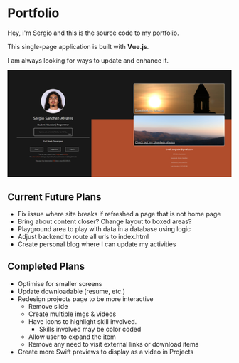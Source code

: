 # Portfolio

Hey, i'm Sergio and this is the source code to my portfolio.

This single-page application is built with **Vue.js**.

I am always looking for ways to update and enhance it.

![Home][1]

## Current Future Plans

- Fix issue where site breaks if refreshed a page that is not home page
- Bring about content closer? Change layout to boxed areas?
- Playground area to play with data in a database using logic
- Adjust backend to route all urls to index.html
- Create personal blog where I can update my activities

## Completed Plans
- Optimise for smaller screens
- Update downloadable (resume, etc.)
- Redesign projects page to be more interactive
  - Remove slide
  - Create multiple imgs & videos
  - Have icons to highlight skill involved.
    - Skills involved may be color coded
  - Allow user to expand the item
  - Remove any need to visit external links or download items
- Create more Swift previews to display as a video in Projects


[1]: client/src/assets/Photos/portfolio_home.png
